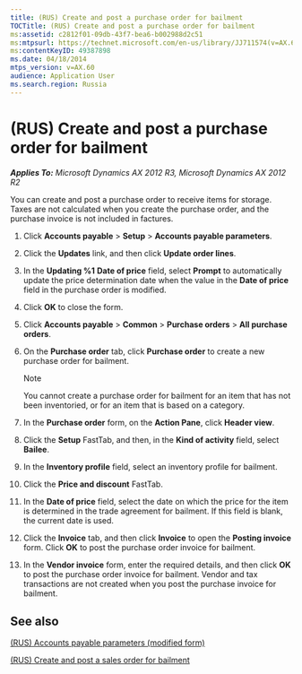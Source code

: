 ```yaml
---
title: (RUS) Create and post a purchase order for bailment
TOCTitle: (RUS) Create and post a purchase order for bailment
ms:assetid: c2812f01-09db-43f7-bea6-b002988d2c51
ms:mtpsurl: https://technet.microsoft.com/en-us/library/JJ711574(v=AX.60)
ms:contentKeyID: 49387898
ms.date: 04/18/2014
mtps_version: v=AX.60
audience: Application User
ms.search.region: Russia
---
```


# (RUS) Create and post a purchase order for bailment 


_**Applies To:** Microsoft Dynamics AX 2012 R3, Microsoft Dynamics AX 2012 R2_

You can create and post a purchase order to receive items for storage. Taxes are not calculated when you create the purchase order, and the purchase invoice is not included in factures.

1.  Click **Accounts payable** \> **Setup** \> **Accounts payable parameters**.

2.  Click the **Updates** link, and then click **Update order lines**.

3.  In the **Updating %1** **Date of price** field, select **Prompt** to automatically update the price determination date when the value in the **Date of price** field in the purchase order is modified.

4.  Click **OK** to close the form.

5.  Click **Accounts payable** \> **Common** \> **Purchase orders** \> **All purchase orders**.

6.  On the **Purchase order** tab, click **Purchase order** to create a new purchase order for bailment.
    

    > [!NOTE]
    > <P>You cannot create a purchase order for bailment for an item that has not been inventoried, or for an item that is based on a category.</P>



7.  In the **Purchase order** form, on the **Action Pane**, click **Header view**.

8.  Click the **Setup** FastTab, and then, in the **Kind of activity** field, select **Bailee**.

9.  In the **Inventory profile** field, select an inventory profile for bailment.

10. Click the **Price and discount** FastTab.

11. In the **Date of price** field, select the date on which the price for the item is determined in the trade agreement for bailment. If this field is blank, the current date is used.

12. Click the **Invoice** tab, and then click **Invoice** to open the **Posting invoice** form. Click **OK** to post the purchase order invoice for bailment.

13. In the **Vendor invoice** form, enter the required details, and then click **OK** to post the purchase order invoice for bailment. Vendor and tax transactions are not created when you post the purchase invoice for bailment.

## See also

[(RUS) Accounts payable parameters (modified form)](https://technet.microsoft.com/en-us/library/jj923609\(v=ax.60\))

[(RUS) Create and post a sales order for bailment](rus-create-and-post-a-sales-order-for-bailment.md)

  



